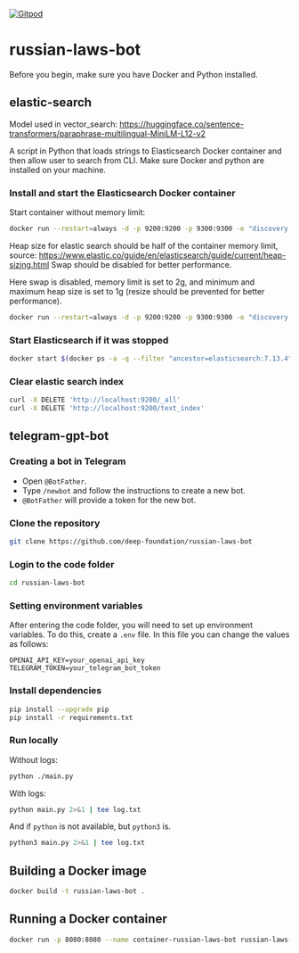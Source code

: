 [![Gitpod](https://img.shields.io/badge/Gitpod-ready--to--code-blue?logo=gitpod)](https://gitpod.io/#https://github.com/deep-foundation/russian-laws-bot)

# russian-laws-bot

Before you begin, make sure you have Docker and Python installed.

## elastic-search

Model used in vector_search: https://huggingface.co/sentence-transformers/paraphrase-multilingual-MiniLM-L12-v2

A script in Python that loads strings to Elasticsearch Docker container and then allow user to search from CLI. Make sure Docker and python are installed on your machine.

### Install and start the Elasticsearch Docker container

Start container without memory limit:

```bash
docker run --restart=always -d -p 9200:9200 -p 9300:9300 -e "discovery.type=single-node" elasticsearch:7.13.4
```

Heap size for elastic search should be half of the container memory limit, source: https://www.elastic.co/guide/en/elasticsearch/guide/current/heap-sizing.html
Swap should be disabled for better performance.

Here swap is disabled, memory limit is set to 2g, and minimum and maximum heap size is set to 1g (resize should be prevented for better performance).

```bash
docker run --restart=always -d -p 9200:9200 -p 9300:9300 -e "discovery.type=single-node" --memory="2g" --memory-swap="2g" -e "ES_JAVA_OPTS=-Xms1g -Xmx1g" elasticsearch:7.13.4
```

### Start Elasticsearch if it was stopped
```bash
docker start $(docker ps -a -q --filter "ancestor=elasticsearch:7.13.4")
```

### Clear elastic search index

```bash
curl -X DELETE 'http://localhost:9200/_all'
curl -X DELETE 'http://localhost:9200/text_index'
```

## telegram-gpt-bot

### Creating a bot in Telegram
- Open `@BotFather`.
- Type `/newbot` and follow the instructions to create a new bot.
- `@BotFather` will provide a token for the new bot.

### Clone the repository
```bash
git clone https://github.com/deep-foundation/russian-laws-bot
```

### Login to the code folder
```bash
cd russian-laws-bot
```

### Setting environment variables
After entering the code folder, you will need to set up environment variables. To do this, create a `.env` file. In this file you can change the values as follows:
```env
OPENAI_API_KEY=your_openai_api_key
TELEGRAM_TOKEN=your_telegram_bot_token
```

### Install dependencies

```bash
pip install --upgrade pip
pip install -r requirements.txt
```

### Run locally

Without logs:

```bash
python ./main.py
```

With logs:

```bash
python main.py 2>&1 | tee log.txt
```

And if `python` is not available, but `python3` is.
```bash
python3 main.py 2>&1 | tee log.txt
```

## Building a Docker image
```bash
docker build -t russian-laws-bot .
```

## Running a Docker container
```bash
docker run -p 8080:8080 --name container-russian-laws-bot russian-laws-bot
```
